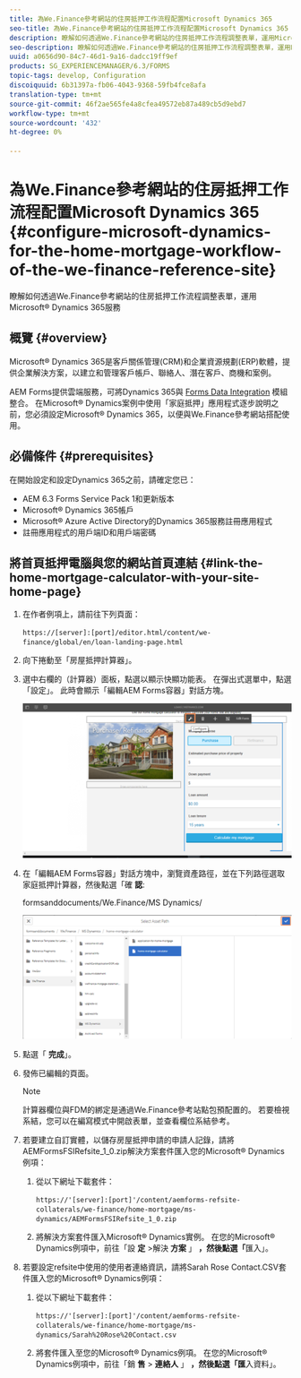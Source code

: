 ```yaml
---
title: 為We.Finance參考網站的住房抵押工作流程配置Microsoft Dynamics 365
seo-title: 為We.Finance參考網站的住房抵押工作流程配置Microsoft Dynamics 365
description: 瞭解如何透過We.Finance參考網站的住房抵押工作流程調整表單，運用Microsoft® Dynamics 365服務
seo-description: 瞭解如何透過We.Finance參考網站的住房抵押工作流程調整表單，運用Microsoft® Dynamics 365服務
uuid: a0656d90-84c7-46d1-9a16-dadcc19ff9ef
products: SG_EXPERIENCEMANAGER/6.3/FORMS
topic-tags: develop, Configuration
discoiquuid: 6b31397a-fb06-4043-9368-59fb4fce8afa
translation-type: tm+mt
source-git-commit: 46f2ae565fe4a8cfea49572eb87a489cb5d9ebd7
workflow-type: tm+mt
source-wordcount: '432'
ht-degree: 0%

---
```



# 為We.Finance參考網站的住房抵押工作流程配置Microsoft Dynamics 365 {#configure-microsoft-dynamics-for-the-home-mortgage-workflow-of-the-we-finance-reference-site}

瞭解如何透過We.Finance參考網站的住房抵押工作流程調整表單，運用Microsoft® Dynamics 365服務

## 概覽 {#overview}

Microsoft® Dynamics 365是客戶關係管理(CRM)和企業資源規劃(ERP)軟體，提供企業解決方案，以建立和管理客戶帳戶、聯絡人、潛在客戶、商機和案例。

AEM Forms提供雲端服務，可將Dynamics 365與 [Forms Data Integration](/help/forms/using/data-integration.md) 模組整合。 在Microsoft® Dynamics案例中使用「家庭抵押」應用程式逐步說明之前，您必須設定Microsoft® Dynamics 365，以便與We.Finance參考網站搭配使用。

## 必備條件 {#prerequisites}

在開始設定和設定Dynamics 365之前，請確定您已：

* AEM 6.3 Forms Service Pack 1和更新版本
* Microsoft® Dynamics 365帳戶
* Microsoft® Azure Active Directory的Dynamics 365服務註冊應用程式
* 註冊應用程式的用戶端ID和用戶端密碼

## 將首頁抵押電腦與您的網站首頁連結 {#link-the-home-mortgage-calculator-with-your-site-home-page}

1. 在作者例項上，請前往下列頁面：

   `https://[server]:[port]/editor.html/content/we-finance/global/en/loan-landing-page.html`

1. 向下捲動至「房屋抵押計算器」。
1. 選中右欄的（計算器）面板，點選以顯示快顯功能表。 在彈出式選單中，點選「設定」。 此時會顯示「編輯AEM Forms容器」對話方塊。

   ![計算器配置面板](assets/calculatorconfigurepanel.png)

1. 在「編輯AEM Forms容器」對話方塊中，瀏覽資產路徑，並在下列路徑選取家庭抵押計算器，然後點選「確 **認**:

   formsanddocuments/We.Finance/MS Dynamics/

   ![selectassetpath](assets/selectassetpath.png)

1. 點選「 **完成**」。
1. 發佈已編輯的頁面。

   >[!NOTE]
   >
   >計算器欄位與FDM的綁定是通過We.Finance參考站點包預配置的。 若要檢視系結，您可以在編寫模式中開啟表單，並查看欄位系結參考。

1. 若要建立自訂實體，以儲存房屋抵押申請的申請人記錄，請將AEMFormsFSIRefsite_1_0.zip解決方案套件匯入您的Microsoft® Dynamics例項：

   1. 從以下網址下載套件：

      `https://'[server]:[port]'/content/aemforms-refsite-collaterals/we-finance/home-mortgage/ms-dynamics/AEMFormsFSIRefsite_1_0.zip`

   1. 將解決方案套件匯入Microsoft® Dynamics實例。 在您的Microsoft® Dynamics例項中，前往「設 **定** >解決 **方案** 」 **，然後點選「**&#x200B;匯入」。

1. 若要設定refsite中使用的使用者連絡資訊，請將Sarah Rose Contact.CSV套件匯入您的Microsoft® Dynamics例項：

   1. 從以下網址下載套件：

      `https://'[server]:[port]'/content/aemforms-refsite-collaterals/we-finance/home-mortgage/ms-dynamics/Sarah%20Rose%20Contact.csv`

   1. 將套件匯入至您的Microsoft® Dynamics例項。 在您的Microsoft® Dynamics例項中，前往「銷 **售** > **連絡人** 」 **，然後點選「匯**&#x200B;入資料」。


